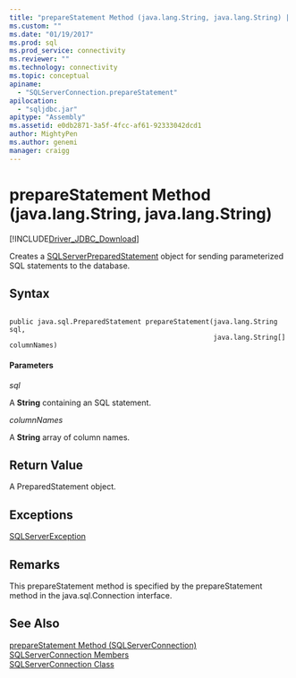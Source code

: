 ```yaml
---
title: "prepareStatement Method (java.lang.String, java.lang.String) | Microsoft Docs"
ms.custom: ""
ms.date: "01/19/2017"
ms.prod: sql
ms.prod_service: connectivity
ms.reviewer: ""
ms.technology: connectivity
ms.topic: conceptual
apiname: 
  - "SQLServerConnection.prepareStatement"
apilocation: 
  - "sqljdbc.jar"
apitype: "Assembly"
ms.assetid: e0db2871-3a5f-4fcc-af61-92333042dcd1
author: MightyPen
ms.author: genemi
manager: craigg
---
```

# prepareStatement Method (java.lang.String, java.lang.String)
[!INCLUDE[Driver_JDBC_Download](../../../includes/driver_jdbc_download.md)]

  Creates a [SQLServerPreparedStatement](../../../connect/jdbc/reference/sqlserverpreparedstatement-class.md) object for sending parameterized SQL statements to the database.  
  
## Syntax  
  
```  
  
public java.sql.PreparedStatement prepareStatement(java.lang.String sql,  
                                                   java.lang.String[] columnNames)  
```  
  
#### Parameters  
 *sql*  
  
 A **String** containing an SQL statement.  
  
 *columnNames*  
  
 A **String** array of column names.  
  
## Return Value  
 A PreparedStatement object.  
  
## Exceptions  
 [SQLServerException](../../../connect/jdbc/reference/sqlserverexception-class.md)  
  
## Remarks  
 This prepareStatement method is specified by the prepareStatement method in the java.sql.Connection interface.  
  
## See Also  
 [prepareStatement Method &#40;SQLServerConnection&#41;](../../../connect/jdbc/reference/preparestatement-method-sqlserverconnection.md)   
 [SQLServerConnection Members](../../../connect/jdbc/reference/sqlserverconnection-members.md)   
 [SQLServerConnection Class](../../../connect/jdbc/reference/sqlserverconnection-class.md)  
  
  
